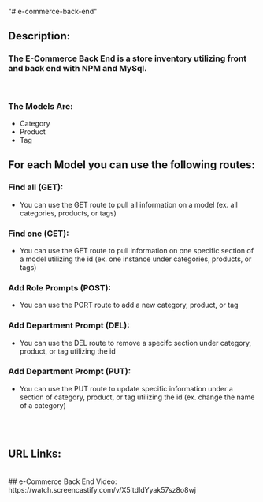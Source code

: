 "# e-commerce-back-end" 

## Description:
### The E-Commerce Back End is a store inventory utilizing front and back end with NPM and MySql.
<br>

### The Models Are:
* Category
* Product
* Tag

## For each Model you can use the following routes:

### Find all (GET):
* You can use the GET route to pull all information on a model (ex. all categories, products, or tags)

### Find one (GET):
* You can use the GET route to pull information on one specific section of a model utilizing the id (ex. one instance under categories, products, or tags)

### Add Role Prompts (POST):
* You can use the PORT route to add a new category, product, or tag

### Add Department Prompt (DEL):
* You can use the DEL route to remove a specifc section under category, product, or tag utilizing the id

### Add Department Prompt (PUT):
* You can use the PUT route to update specific information under a section of category, product, or tag utilizing the id (ex. change the name of a category)

<br>
<br>

## URL Links:
<br>
## e-Commerce Back End Video: https://watch.screencastify.com/v/X5ltdIdYyak57sz8o8wj 
